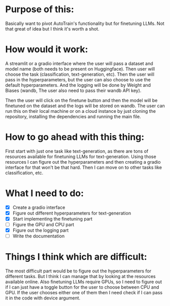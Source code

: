 # Purpose of this:

Basically want to pivot AutoTrain's functionality but for finetuning LLMs. Not that great of idea but I think it's worth a shot.

# How would it work:

A streamlit or a gradio interface where the user will pass a dataset and model name (both needs to be present on Huggingface). Then user will choose the task (classification, text-generation, etc). Then the user will pass in the hyperparameters, but the user can also choose to use the default hyperparameters. And the logging will be done by Weight and Biases (wandb, The user also need to pass their wandb API key).

Then the user will click on the finetune button and then the model will be finetuned on the dataset and the logs will be stored on wandb. The user can run this on their local machine or on a cloud instance by just cloning the repository, installing the dependencies and running the main file.

# How to go ahead with this thing:

First start with just one task like text-generation, as there are tons of resources available for finetuning LLMs for text-generation. Using those resources I can figure out the hyperparameters and then creating a gradio interface for that won't be that hard. Then I can move on to other tasks like classification, etc.

# What I need to do:

- [x] Create a gradio interface
- [x] Figure out different hyperparameters for text-generation
- [x] Start implementing the finetuning part
- [ ] Figure the GPU and CPU part
- [x] Figure out the logging part
- [ ] Write the documentation

# Things I think which are difficult:

The most difficult part would be to figure out the hyperparameters for different tasks. But I think I can manage that by looking at the resources available online. Also finetuning LLMs require GPUs, so I need to figure out if I can just have a toggle button for the user to choose between CPU and GPU. If the user chooses either one of them then I need check if I can pass it in the code with device argument.